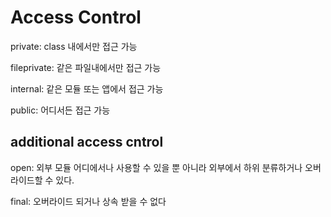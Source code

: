 # Access Control

private: class 내에서만 접근 가능

fileprivate: 같은 파일내에서만 접근 가능

internal: 같은 모듈 또는 앱에서 접근 가능

public: 어디서든 접근 가능

## additional access cntrol

open: 외부 모듈  어디에서나 사용할 수 있을 뿐 아니라 외부에서 하위 분류하거나 오버라이드할 수 있다.

final: 오버라이드 되거나 상속 받을 수 없다
